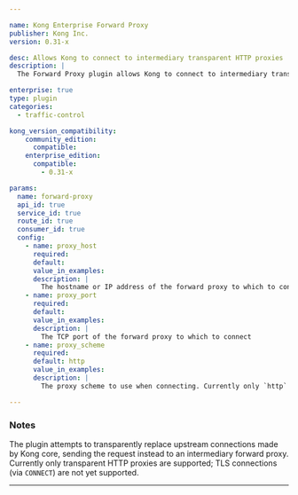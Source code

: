 ```yaml
---

name: Kong Enterprise Forward Proxy
publisher: Kong Inc.
version: 0.31-x

desc: Allows Kong to connect to intermediary transparent HTTP proxies
description: |
  The Forward Proxy plugin allows Kong to connect to intermediary transparent HTTP proxies, instead of directly to the upstream_url, when forwarding requests upstream. This is useful in environments where Kong sits in an organization's internal network, the upstream API is available via the public internet, and the organization proxies all outbound traffic through a forward proxy server.

enterprise: true
type: plugin
categories:
  - traffic-control

kong_version_compatibility:
    community_edition:
      compatible:
    enterprise_edition:
      compatible:
        - 0.31-x

params:
  name: forward-proxy
  api_id: true
  service_id: true
  route_id: true
  consumer_id: true
  config:
    - name: proxy_host
      required:
      default:
      value_in_examples:
      description: |
        The hostname or IP address of the forward proxy to which to connect
    - name: proxy_port
      required:
      default:
      value_in_examples:
      description: |
        The TCP port of the forward proxy to which to connect
    - name: proxy_scheme
      required:
      default: http
      value_in_examples:
      description: |
        The proxy scheme to use when connecting. Currently only `http` is supported

---
```


### Notes

The plugin attempts to transparently replace upstream connections made by Kong core, sending the request instead to an intermediary forward proxy. Currently only transparent HTTP proxies are supported; TLS connections (via `CONNECT`) are not yet supported.

---
